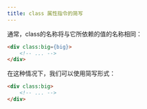 ```yaml
---
title: class 属性指令的简写
---
```


通常，class的名称将与它所依赖的值的名称相同：

```html
<div class:big={big}>
	<!-- ... -->
</div>
```

在这种情况下，我们可以使用简写形式：

```html
<div class:big>
	<!-- ... -->
</div>
```